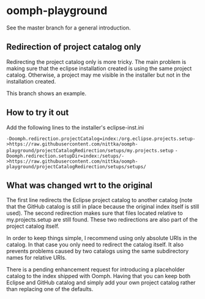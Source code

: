 oomph-playground
================

See the master branch for a general introduction.

## Redirection of project catalog only

Redirecting the project catalog only is more tricky. The main problem is making sure that the eclipse installation created is using the same project catalog. Otherwise, a project may me visible in the installer but not in the installation created.

This branch shows an example.

## How to try it out

Add the following lines to the installer's eclipse-inst.ini

`-Doomph.redirection.projectCatalog=index:/org.eclipse.projects.setup->https://raw.githubusercontent.com/nittka/oomph-playground/projectCatalogRedirection/setups/my.projects.setup`
`-Doomph.redirection.setupDir=index:/setups/->https://raw.githubusercontent.com/nittka/oomph-playground/projectCatalogRedirection/setups/setups/`


## What was changed wrt to the original

The first line redirects the Eclipse project catalog to another catalog (note that the GitHub catalog is still in place because the original index itself is still used). The second redirection makes sure that files located relative to my.projects.setup are still found. These two redirections are also part of the project catalog itself.

In order to keep things simple, I recommend using only absolute URIs in the catalog. In that case you only need to redirect the catalog itself. It also prevents problems caused by two catalogs using the same subdirectory names for relative URIs.

There is a pending enhancement request for introducing a placeholder catalog to the index shipped with Oomph. Having that you can keep both Eclipse and GitHub catalog and simply add your own project catalog rather than replacing one of the defaults.